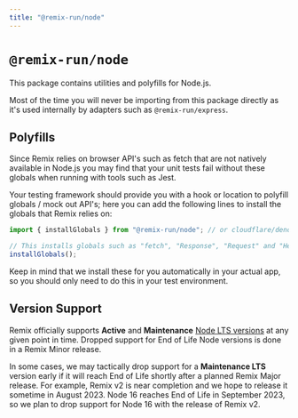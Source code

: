 ```yaml
---
title: "@remix-run/node"
---
```


# `@remix-run/node`

This package contains utilities and polyfills for Node.js.

<docs-info>Most of the time you will never be importing from this package directly as it's used internally by adapters such as `@remix-run/express`.</docs-info>

## Polyfills

Since Remix relies on browser API's such as fetch that are not natively available in Node.js you may find that your unit tests fail without these globals when running with tools such as Jest.

Your testing framework should provide you with a hook or location to polyfill globals / mock out API's; here you can add the following lines to install the globals that Remix relies on:

```ts
import { installGlobals } from "@remix-run/node"; // or cloudflare/deno

// This installs globals such as "fetch", "Response", "Request" and "Headers".
installGlobals();
```

<docs-info>
  Keep in mind that we install these for you automatically in your actual app, so you should only need to do this in your test environment.
</docs-info>

## Version Support

Remix officially supports **Active** and **Maintenance** [Node LTS versions][node-releases] at any given point in time. Dropped support for End of Life Node versions is done in a Remix Minor release.

In some cases, we may tactically drop support for a **Maintenance LTS** version early if it will reach End of Life shortly after a planned Remix Major release. For example, Remix v2 is near completion and we hope to release it sometime in August 2023. Node 16 reaches End of Life in September 2023, so we plan to drop support for Node 16 with the release of Remix v2.

[node-releases]: https://nodejs.dev/en/about/releases/
[semver]: https://semver.org/
